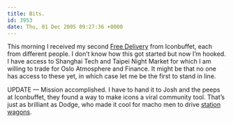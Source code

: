 ```yaml
---
title: Bits.
id: 3953
date: Thu, 01 Dec 2005 09:27:36 +0000
---
```


This morning I received my second [Free Delivery](http://www.iconbuffet.com/delivery) from Iconbuffet, each from different people. I don’t know how this got started but now I’m hooked. I have access to Shanghai Tech and Taipei Night Market for which I am willing to trade for Oslo Atmosphere and Finance. It might be that no one has access to these yet, in which case let me be the first to stand in line.  

<span class="caps">UPDATE</span> — Mission accomplished. I have to hand it to Josh and the peeps at Iconbuffet, they found a way to make icons a viral community tool. That’s just as brilliant as Dodge, who made it cool for macho men to drive [station wagons](http://www.dodge.com/magnum/index.html).





